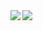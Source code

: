 <a href="https://github.com/tehw0lf">
  <img align="left" src="https://github-readme-stats.vercel.app/api/top-langs/?username=tehw0lf&layout=compact&langs_count=10" />
</a>
<a href="https://github.com/tehw0lf">
  <img align="center" src="https://github-readme-stats.vercel.app/api?username=tehw0lf&count_private=true&show_icons=true&theme=tokyonight" />
</a>
